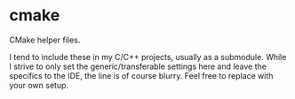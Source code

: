 # cmake
CMake helper files.

I tend to include these in my C/C++ projects, usually as a submodule. While I strive to only set the generic/transferable settings here and leave the specifics to the IDE, the line is of course blurry. Feel free to replace with your own setup.
